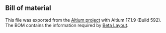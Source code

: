 ## Bill of material

This file was exported from the [Altium project](Altium_project) with Altium 17.1.9 (Build 592). The BOM contains the information required by [Beta Layout](https://uk.beta-layout.com/pcb/).

